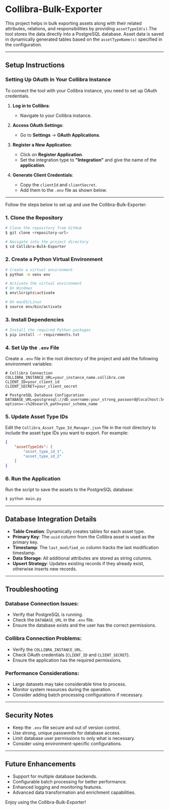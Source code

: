 
# Collibra-Bulk-Exporter

This project helps in bulk exporting assets along with their related attributes, relations, and responsibilities by providing `assetTypeId(s)`.The tool stores the data directly into a PostgreSQL database. Asset data is saved in dynamically generated tables based on the `assetTypeName(s)` specified in the configuration.

---

## Setup Instructions

### Setting Up OAuth in Your Collibra Instance

To connect the tool with your Collibra instance, you need to set up OAuth credentials.

1. **Log in to Collibra**:
   - Navigate to your Collibra instance.

2. **Access OAuth Settings**:
   - Go to **Settings** -> **OAuth Applications**.

3. **Register a New Application**:
   - Click on **Register Application**.
   - Set the integration type to **"Integration"** and give the name of the **application**.

4. **Generate Client Credentials**:
   - Copy the `clientId` and `clientSecret`.
   - Add them to the `.env` file as shown below.

---

Follow the steps below to set up and use the Collibra-Bulk-Exporter:

### 1. Clone the Repository

```bash
# Clone the repository from GitHub
$ git clone <repository-url>

# Navigate into the project directory
$ cd Collibra-Bulk-Exporter
```

### 2. Create a Python Virtual Environment

```bash
# Create a virtual environment
$ python -m venv env

# Activate the virtual environment
# On Windows
$ env\Scripts\activate

# On macOS/Linux
$ source env/bin/activate
```

### 3. Install Dependencies

```bash
# Install the required Python packages
$ pip install -r requirements.txt
```

### 4. Set Up the `.env` File

Create a `.env` file in the root directory of the project and add the following environment variables:

```env
# Collibra Connection
COLLIBRA_INSTANCE_URL=your_instance_name.collibra.com
CLIENT_ID=your_client_id
CLIENT_SECRET=your_client_secret

# PostgreSQL Database Configuration
DATABASE_URL=postgresql://db_username:your_strong_password@localhost:5432/your_database_name?options=-c%20search_path=your_schema_name
```

### 5. Update Asset Type IDs

Edit the `Collibra_Asset_Type_Id_Manager.json` file in the root directory to include the asset type IDs you want to export. For example:

```json
{
    "assetTypeIds": [
        "asset_type_id_1",
        "asset_type_id_2"
    ]
}
```

### 6. Run the Application

Run the script to save the assets to the PostgreSQL database:

```bash
$ python main.py
```

---

## Database Integration Details

- **Table Creation**: Dynamically creates tables for each asset type.
- **Primary Key**: The `uuid` column from the Collibra asset is used as the primary key.
- **Timestamp**: The `last_modified_on` column tracks the last modification timestamp.
- **Data Storage**: All additional attributes are stored as string columns.
- **Upsert Strategy**: Updates existing records if they already exist, otherwise inserts new records.

---

## Troubleshooting

### Database Connection Issues:

- Verify that PostgreSQL is running.
- Check the `DATABASE_URL` in the `.env` file.
- Ensure the database exists and the user has the correct permissions.

### Collibra Connection Problems:

- Verify the `COLLIBRA_INSTANCE_URL`.
- Check OAuth credentials (`CLIENT_ID` and `CLIENT_SECRET`).
- Ensure the application has the required permissions.

### Performance Considerations:

- Large datasets may take considerable time to process.
- Monitor system resources during the operation.
- Consider adding batch processing configurations if necessary.

---

## Security Notes

- Keep the `.env` file secure and out of version control.
- Use strong, unique passwords for database access.
- Limit database user permissions to only what is necessary.
- Consider using environment-specific configurations.

---

## Future Enhancements

- Support for multiple database backends.
- Configurable batch processing for better performance.
- Enhanced logging and monitoring features.
- Advanced data transformation and enrichment capabilities.

Enjoy using the Collibra-Bulk-Exporter!
